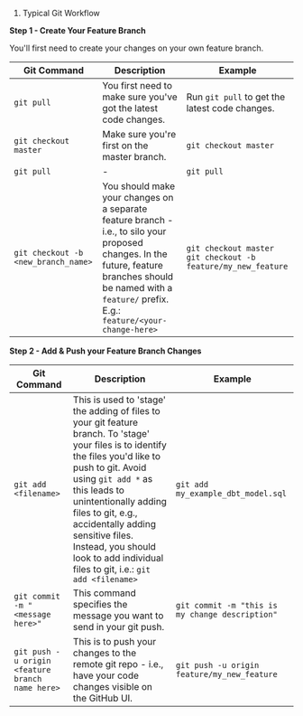 1. Typical Git Workflow

**Step 1 - Create Your Feature Branch**

You'll first need to create your changes on your own feature branch.

| Git Command           | Description                          | Example                     |
|-----------------------|--------------------------------------|-----------------------------|
| `git pull`            | You first need to make sure you've got the latest code changes. | Run `git pull` to get the latest code changes. |
| `git checkout master` | Make sure you're first on the master branch. | `git checkout master` |
| `git pull`            | -                                    | `git pull`                  |
| `git checkout -b <new_branch_name>` | You should make your changes on a separate feature branch - i.e., to silo your proposed changes. In the future, feature branches should be named with a `feature/` prefix. E.g.: `feature/<your-change-here>` | `git checkout master`<br>`git checkout -b feature/my_new_feature` |

**Step 2 - Add & Push your Feature Branch Changes**

| Git Command       | Description                                                  | Example                                  |
|-------------------|--------------------------------------------------------------|------------------------------------------|
| `git add <filename>`        | This is used to 'stage' the adding of files to your git feature branch. To 'stage' your files is to identify the files you'd like to push to git. Avoid using `git add *` as this leads to unintentionally adding files to git, e.g., accidentally adding sensitive files. Instead, you should look to add individual files to git, i.e.: `git add <filename>` | `git add my_example_dbt_model.sql`       |
| `git commit -m "<message here>"` | This command specifies the message you want to send in your git push. | `git commit -m "this is my change description"` |
| `git push -u origin <feature branch name here>` | This is to push your changes to the remote git repo - i.e., have your code changes visible on the GitHub UI. | `git push -u origin feature/my_new_feature` |
